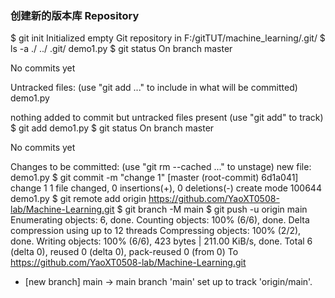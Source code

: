 ### 创建新的版本库 Repository
$ git init
Initialized empty Git repository in F:/gitTUT/machine_learning/.git/
$ ls -a
./  ../  .git/  demo1.py
$ git status
On branch master

No commits yet

Untracked files:
  (use "git add <file>..." to include in what will be committed)
        demo1.py

nothing added to commit but untracked files present (use "git add" to track)
$ git add demo1.py
$ git status
On branch master

No commits yet

Changes to be committed:
  (use "git rm --cached <file>..." to unstage)
        new file:   demo1.py
$ git commit -m "change 1"
[master (root-commit) 6d1a041] change 1
 1 file changed, 0 insertions(+), 0 deletions(-)
 create mode 100644 demo1.py
$ git remote add origin https://github.com/YaoXT0508-lab/Machine-Learning.git
$ git branch -M main
$ git push -u origin main
Enumerating objects: 6, done.
Counting objects: 100% (6/6), done.
Delta compression using up to 12 threads
Compressing objects: 100% (2/2), done.
Writing objects: 100% (6/6), 423 bytes | 211.00 KiB/s, done.
Total 6 (delta 0), reused 0 (delta 0), pack-reused 0 (from 0)
To https://github.com/YaoXT0508-lab/Machine-Learning.git
 * [new branch]      main -> main
branch 'main' set up to track 'origin/main'.
